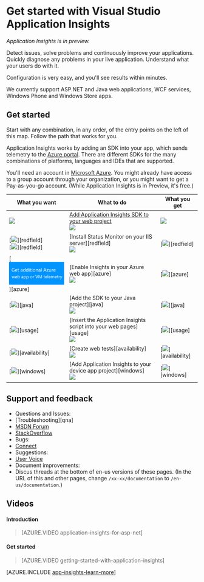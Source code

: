<properties 
	pageTitle="Get started with Application Insights" 
	description="Analyze usage, availability and performance of your on-premises or Microsoft Azure web application with Application Insights." 
	services="application-insights" 
    documentationCenter=""
	authors="alancameronwills" 
	manager="keboyd"/>

<tags 
	ms.service="application-insights" 
	ms.workload="tbd" 
	ms.tgt_pltfrm="ibiza" 
	ms.devlang="na" 
	ms.topic="article" 
	ms.date="03/27/2015" 
	ms.author="awills"/>

# Get started with Visual Studio Application Insights

*Application Insights is in preview.*

Detect issues, solve problems and continuously improve your applications. Quickly diagnose any problems in your live application. Understand what your users do with it.

Configuration is very easy, and you'll see results within minutes.

We currently support ASP.NET and Java web applications, WCF services, Windows Phone and Windows Store apps.

## Get started

Start with any combination, in any order, of the entry points on the left of this map. Follow the path that works for you.

Application Insights works by adding an SDK into your app, which sends telemetry to the [Azure portal](http://portal.azure.com). There are different SDKs for the many combinations of platforms, languages and IDEs that are supported.

You'll need an account in [Microsoft Azure](http://azure.com). You might already have access to a group account through your organization, or you might want to get a Pay-as-you-go account. (While Application Insights is in Preview, it's free.)

What you want | What to do  | What you get
---|---|---
[![](./media/appinsights/appinsights-gs-i-01-perf.png)](app-insights-start-monitoring-app-health-usage.md)|[Add Application Insights SDK to your web project](app-insights-start-monitoring-app-health-usage.md)<br/>![](./media/appinsights/appinsights-00arrow.png)  | [![](./media/appinsights/appinsights-gs-r-01-perf.png)](app-insights-start-monitoring-app-health-usage.md)
[![](./media/appinsights/appinsights-gs-i-04-red2.png)][redfield]<br/>[![](./media/appinsights/appinsights-gs-i-03-red.png)][redfield]|[Install Status Monitor on your IIS server][redfield]<br/>![](./media/appinsights/appinsights-00arrow.png) | [![](./media/appinsights/appinsights-gs-r-03-red.png)][redfield]
[![](./media/appinsights/appinsights-gs-i-10-azure.png)][azure]|[Enable Insights in your Azure web app][azure]<br/>![](./media/appinsights/appinsights-00arrow.png)  | [![](./media/appinsights/appinsights-gs-r-03-red.png)][azure]
[![](./media/appinsights/appinsights-gs-i-11-java.png)][java]|[Add the SDK to your Java project][java]<br/>![](./media/appinsights/appinsights-00arrow.png)  | [![](./media/appinsights/appinsights-gs-r-10-java.png)][java]
[![](./media/appinsights/appinsights-gs-i-02-usage.png)][usage]|[Insert the Application Insights script into your web pages][usage]<br/>![](./media/appinsights/appinsights-00arrow.png)  | [![](./media/appinsights/appinsights-gs-r-02-usage.png)][usage]
[![](./media/appinsights/appinsights-gs-i-05-avail.png)][availability]|[Create web tests][availability]<br/>![](./media/appinsights/appinsights-00arrow.png) | [![](./media/appinsights/appinsights-gs-r-05-avail.png)][availability]
[![](./media/appinsights/appinsights-gs-i-06-device.png)][windows]|[Add Application Insights to your device app project][windows]<br/>![](./media/appinsights/appinsights-00arrow.png) | [![](./media/appinsights/appinsights-gs-r-06-device.png)][windows]

## Support and feedback

* Questions and Issues:
 * [Troubleshooting][qna]
 * [MSDN Forum](https://social.msdn.microsoft.com/Forums/vstudio/en-US/home?forum=ApplicationInsights)
 * [StackOverflow](http://stackoverflow.com/questions/tagged/ms-application-insights)
* Bugs:
 * [Connect](https://connect.microsoft.com/VisualStudio/Feedback/LoadSubmitFeedbackForm?FormID=6076)
* Suggestions:
 * [User Voice](http://visualstudio.uservoice.com/forums/121579-visual-studio/category/77108-application-insights)
* Document improvements:
 * Discus threads at the bottom of en-us versions of these pages. (In the URL of this and other pages, change `/xx-xx/documentation` to `/en-us/documentation`.)
 


## <a name="video"></a>Videos

#### Introduction

> [AZURE.VIDEO application-insights-for-asp-net]

#### Get started

> [AZURE.VIDEO getting-started-with-application-insights]




[AZURE.INCLUDE [app-insights-learn-more](../includes/app-insights-learn-more.md)]


